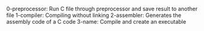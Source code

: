 0-preprocessor: Run C file through preprocessor and save result to another file
1-compiler: Compiling without linking
2-assembler: Generates the assembly code of a C code
3-name: Compile and create an executable
